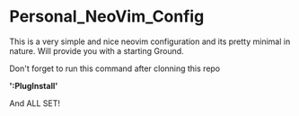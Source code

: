 # Personal_NeoVim_Config

This is a very simple and nice neovim configuration and its pretty minimal in nature.
Will provide you with a starting Ground.

Don't forget to run this command after clonning this repo

  **':PlugInstall'**

And ALL SET!
